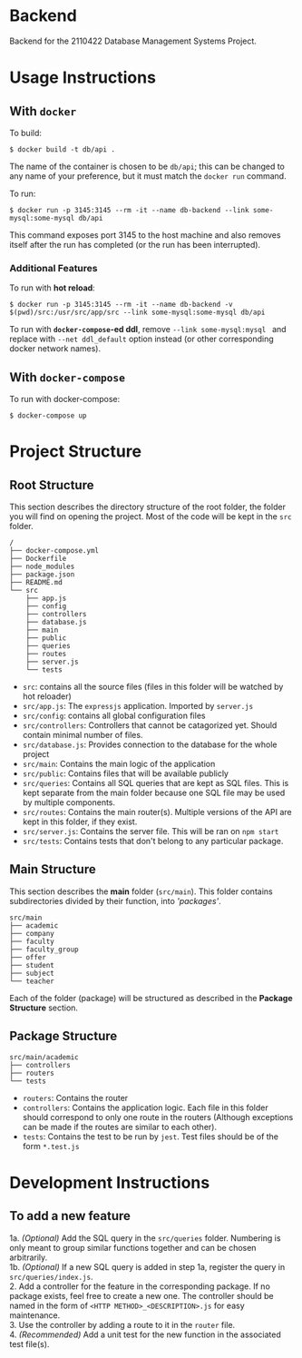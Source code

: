 # Backend

Backend for the 2110422 Database Management Systems Project.

# Usage Instructions

## With `docker`
To build:
```
$ docker build -t db/api .
```
The name of the container is chosen to be `db/api`; this can be changed to any name of your preference, but it must match the `docker run` command.


To run:
```
$ docker run -p 3145:3145 --rm -it --name db-backend --link some-mysql:some-mysql db/api
```
This command exposes port 3145 to the host machine and also removes itself after the run has completed (or the run has been interrupted).

### Additional Features

To run with __hot reload__:
```
$ docker run -p 3145:3145 --rm -it --name db-backend -v $(pwd)/src:/usr/src/app/src --link some-mysql:some-mysql db/api
```

To run with __`docker-compose`-ed ddl__, remove `--link some-mysql:mysql ` and replace with `--net ddl_default` option instead (or other corresponding docker network names).

## With `docker-compose`


To run with docker-compose:
```
$ docker-compose up
```


# Project Structure

## Root Structure 

This section describes the directory structure of the root folder, the folder you will find on opening the project. Most of the code will be kept in the `src` folder.

```
/
├── docker-compose.yml
├── Dockerfile
├── node_modules          
├── package.json
├── README.md
└── src                      
    ├── app.js
    ├── config
    ├── controllers
    ├── database.js
    ├── main
    ├── public
    ├── queries
    ├── routes
    ├── server.js
    └── tests
```

- `src`: contains all the source files (files in this folder will be watched by hot reloader)
- `src/app.js`: The `expressjs` application. Imported by `server.js`
- `src/config`: contains all global configuration files
- `src/controllers`: Controllers that cannot be catagorized yet. Should contain minimal number of files.
- `src/database.js`: Provides connection to the database for the whole project
- `src/main`: Contains the main logic of the application
- `src/public`: Contains files that will be available publicly
- `src/queries`: Contains all SQL queries that are kept as SQL files. This is kept separate from the main folder because one SQL file may be used by multiple components.
- `src/routes`: Contains the main router(s). Multiple versions of the API are kept in this folder, if they exist.
- `src/server.js`: Contains the server file. This will be ran on `npm start`
- `src/tests`: Contains tests that don't belong to any particular package.


## Main Structure

This section describes the __main__ folder (`src/main`). This folder contains subdirectories divided by their function, into _'packages'_. 

```
src/main
├── academic
├── company
├── faculty
├── faculty_group
├── offer
├── student
├── subject
└── teacher
```

Each of the folder (package) will be structured as described in the __Package Structure__ section.

## Package Structure
```
src/main/academic
├── controllers
├── routers
└── tests
```

- `routers`: Contains the router
- `controllers`: Contains the application logic. Each file in this folder should correspond to only one route in the routers (Although exceptions can be made if the routes are similar to each other).
- `tests`: Contains the test to be run by `jest`. Test files should be of the form `*.test.js`


# Development Instructions

## To add a new feature

  1a. _(Optional)_ Add the SQL query in the `src/queries` folder. Numbering is only meant to group similar functions together and can be chosen arbitrarily.  
  1b. _(Optional)_ If a new SQL query is added in step 1a, register the query in `src/queries/index.js`.   
  2\. Add a controller for the feature in the corresponding package. If no package exists, feel free to create a new one. The controller should be named in the form of `<HTTP METHOD>_<DESCRIPTION>.js` for easy maintenance.    
  3\. Use the controller by adding a route to it in the `router` file.  
  4\. _(Recommended)_ Add a unit test for the new function in the associated test file(s).  
